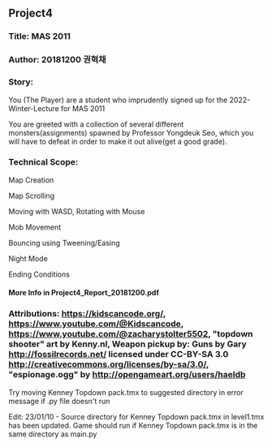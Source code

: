 ## Project4
### Title: MAS 2011
### Author: 20181200 권혁채

### Story: 
You (The Player) are a student who imprudently
signed up for the 2022-Winter-Lecture for MAS 2011

You are greeted with a collection of several different monsters(assignments) spawned by Professor Yongdeuk Seo, which you will have to defeat in order to make it out alive(get a good grade).

### Technical Scope:
Map Creation

Map Scrolling

Moving with WASD, Rotating with Mouse

Mob Movement

Bouncing using Tweening/Easing

Night Mode

Ending Conditions



#### More Info in Project4_Report_20181200.pdf

### Attributions: https://kidscancode.org/, https://www.youtube.com/@Kidscancode, https://www.youtube.com/@zacharystolter5502, "topdown shooter" art by Kenny.nl, Weapon pickup by: Guns by Gary <http://fossilrecords.net/> licensed under CC-BY-SA 3.0 <http://creativecommons.org/licenses/by-sa/3.0/>, "espionage.ogg" by http://opengameart.org/users/haeldb

Try moving Kenney Topdown pack.tmx to suggested directory in error message if .py file doesn't run

Edit: 
23/01/10 - Source directory for Kenney Topdown pack.tmx in level1.tmx has been updated. Game should run if Kenney Topdown pack.tmx is in the same directory as main.py
